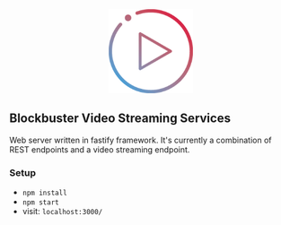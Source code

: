 <div align="center">
    <img src="live.png" width="150" />
</div>

## Blockbuster Video Streaming Services
Web server written in fastify framework. It's currently a combination of REST endpoints and a video streaming endpoint.

### Setup
- `npm install`
- `npm start`
- visit: `localhost:3000/`
